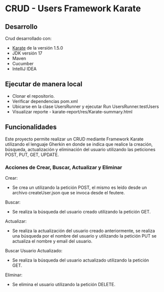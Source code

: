 # CRUD - Users Framework Karate

## Desarrollo
Crud desarrollado con:

* [Karate](https://github.com/karatelabs/karate) de la versión 1.5.0
* JDK versión 17
* Maven
* Cucumber
* IntelliJ IDEA

## Ejecutar de manera local

* Clonar el repositorio.
* Verificar dependencias pom.xml
* Ubicarse en la clase UsersRunner y ejecutar Run UsersRunner.testUsers
* Visualizar reporte - karate-report/res/Karate-summary.html

## Funcionalidades

Este proyecto permite realizar un CRUD mediante Framework Karate utilizando el lenguaje Gherkin en donde se indica que realice la creación, búsqueda, actualización y eliminación del usuario utilizando las peticiones POST, PUT, GET, UPDATE.

### Acciones de Crear, Buscar, Actualizar y Eliminar

Crear:

* Se crea un utilizando la petición POST, el mismo es leído desde un archivo createUser.json que se invoca desde el feutere. 

Buscar:
* Se realiza la búsqueda del usuario creado utilizando la petición GET.

Actualizar:
* Se realiza la actualización del usuario creado anteriormente, se realiza una búsqueda por el nombre del usuario y utilizando la petición PUT se actualiza el nombre y email del usuario.

Buscar Usuario Actualizado:
* Se realiza la búsqueda del usuario actualizado utilizando la petición GET.

Eliminar:
* Se elimina el usuario utilizando la petición DELETE.